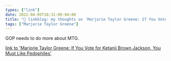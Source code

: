 ```yaml
---
types: ["link"]
date: 2022-04-05T16:31:09-04:00
title: "🔗 linkblog: my thoughts on 'Marjorie Taylor Greene: If You Vote for Ketanji Brown Jackson, You Must Like Pedophiles'"
tags: ["Marjorie Taylor Greene"]
---
```

GOP needs to do more about MTG.
 
[link to 'Marjorie Taylor Greene: If You Vote for Ketanji Brown Jackson, You Must Like Pedophiles'](https://www.vice.com/en/article/epx9bz/marjorie-taylor-greene-pedophile)
